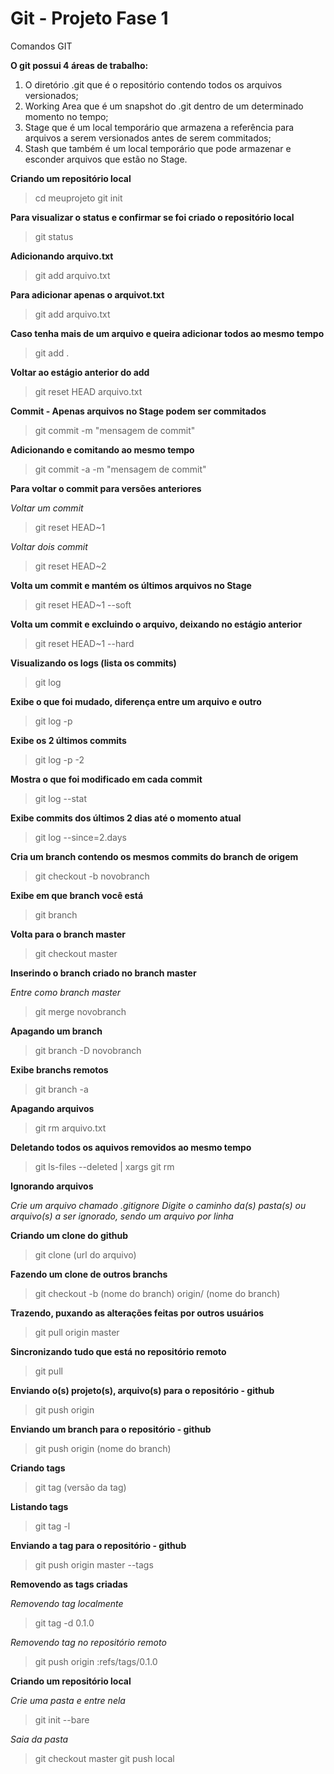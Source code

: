 Git - Projeto Fase 1
================================================

Comandos GIT


**O git possui 4 áreas de trabalho:**
1. O diretório .git que é o repositório contendo todos os arquivos versionados;
2. Working Area que é um snapshot do .git dentro de um determinado momento no tempo;
3. Stage que é um local temporário que armazena a referência para arquivos a serem versionados antes de serem commitados;
4. Stash que também é um local temporário que pode armazenar e esconder arquivos que estão no Stage.

**Criando um repositório local**
>cd meuprojeto
>git init

**Para visualizar o status e confirmar se foi criado o repositório local**
>git status

**Adicionando arquivo.txt**
>git add arquivo.txt 

**Para adicionar apenas o arquivot.txt**
>git add arquivo.txt 

**Caso tenha mais de um arquivo e queira adicionar todos ao mesmo tempo**
>git add .

**Voltar ao estágio anterior do add**
>git reset HEAD arquivo.txt

**Commit - Apenas arquivos no Stage podem ser commitados**
>git commit -m "mensagem de commit"

**Adicionando e comitando ao mesmo tempo**
>git commit -a -m "mensagem de commit"

**Para voltar o commit para versões anteriores**

*Voltar um commit*
>git reset HEAD~1

*Voltar dois commit*
>git reset HEAD~2


**Volta um commit e mantém os últimos arquivos no Stage**
>git reset HEAD~1 --soft

**Volta um commit e excluindo o arquivo, deixando no estágio anterior**
>git reset HEAD~1 --hard

**Visualizando os logs (lista os commits)**
>git log

**Exibe o que foi mudado, diferença entre um arquivo e outro**
>git log -p

**Exibe os 2 últimos commits**
>git log -p -2

**Mostra o que foi modificado em cada commit**
>git log --stat


**Exibe commits dos últimos 2 dias até o momento atual**
>git log --since=2.days

**Cria um branch contendo os mesmos commits do branch de origem**
>git checkout -b novobranch 

**Exibe em que branch você está**
>git branch

**Volta para o branch master**
>git checkout master

**Inserindo o branch criado no branch master**

*Entre como branch master*
>git merge novobranch


**Apagando um branch**
>git branch -D novobranch

**Exibe branchs remotos**
>git branch -a

**Apagando arquivos**
>git rm arquivo.txt

**Deletando todos os aquivos removidos ao mesmo tempo**
>git ls-files --deleted | xargs git rm

**Ignorando arquivos**

*Crie um arquivo chamado .gitignore*
*Digite o caminho da(s) pasta(s) ou arquivo(s) a ser ignorado, sendo um arquivo por linha*


**Criando um clone do github**
>git clone (url do arquivo)

**Fazendo um clone de outros branchs**
>git checkout -b (nome do branch) origin/ (nome do branch)

**Trazendo, puxando as alterações feitas por outros usuários**
>git pull origin master

**Sincronizando tudo que está no repositório remoto**
>git pull

**Enviando o(s) projeto(s), arquivo(s) para o repositório - github**
>git push origin

**Enviando um branch para o repositório - github**
>git push origin (nome do branch)

**Criando tags**
>git tag (versão da tag) 

**Listando tags**
>git tag -l

**Enviando a tag para o repositório - github**
>git push origin master --tags

**Removendo as tags criadas**

*Removendo tag localmente*
>git tag -d 0.1.0

*Removendo tag no repositório remoto*
>git push origin :refs/tags/0.1.0

**Criando um repositório local**

*Crie uma pasta e entre nela*
>git init --bare

*Saia da pasta*
>git checkout master 
>git push local

